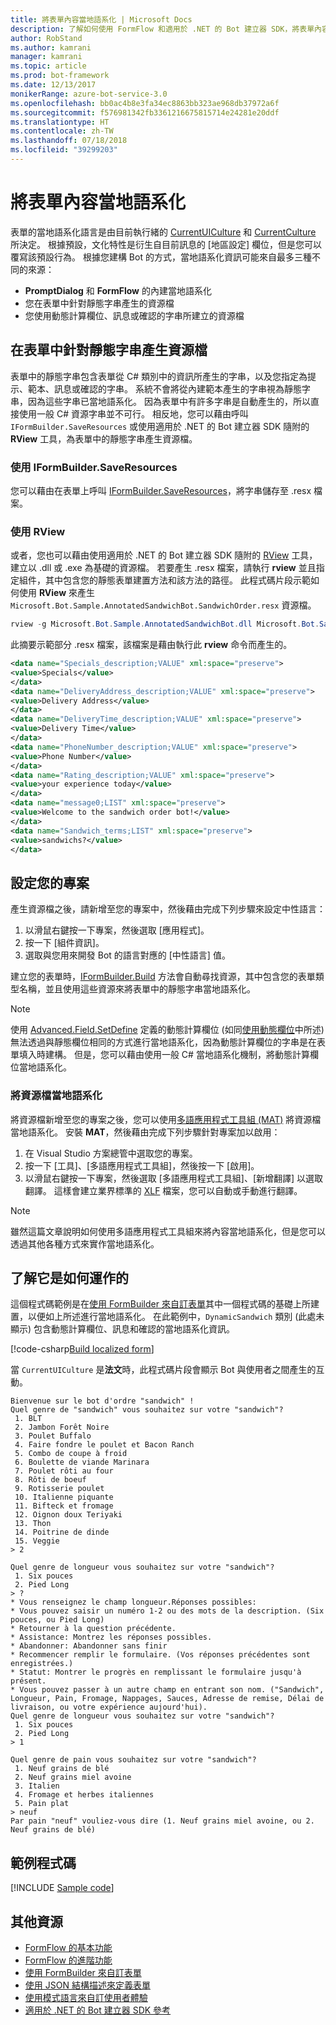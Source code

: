 ```yaml
---
title: 將表單內容當地語系化 | Microsoft Docs
description: 了解如何使用 FormFlow 和適用於 .NET 的 Bot 建立器 SDK，將表單內容當地語系化。
author: RobStand
ms.author: kamrani
manager: kamrani
ms.topic: article
ms.prod: bot-framework
ms.date: 12/13/2017
monikerRange: azure-bot-service-3.0
ms.openlocfilehash: bb0ac4b8e3fa34ec8863bb323ae968db37972a6f
ms.sourcegitcommit: f576981342fb3361216675815714e24281e20ddf
ms.translationtype: HT
ms.contentlocale: zh-TW
ms.lasthandoff: 07/18/2018
ms.locfileid: "39299203"
---
```

# <a name="localize-form-content"></a>將表單內容當地語系化

表單的當地語系化語言是由目前執行緒的 [CurrentUICulture](https://msdn.microsoft.com/en-us/library/system.threading.thread.currentuiculture(v=vs.110).aspx) 和 [CurrentCulture](https://msdn.microsoft.com/en-us/library/system.threading.thread.currentculture(v=vs.110).aspx) 所決定。 根據預設，文化特性是衍生自目前訊息的 [地區設定] 欄位，但是您可以覆寫該預設行為。 根據您建構 Bot 的方式，當地語系化資訊可能來自最多三種不同的來源：

- **PromptDialog** 和 **FormFlow** 的內建當地語系化
- 您在表單中針對靜態字串產生的資源檔
- 您使用動態計算欄位、訊息或確認的字串所建立的資源檔

## <a name="generate-a-resource-file-for-the-static-strings-in-your-form"></a>在表單中針對靜態字串產生資源檔

表單中的靜態字串包含表單從 C# 類別中的資訊所產生的字串，以及您指定為提示、範本、訊息或確認的字串。 系統不會將從內建範本產生的字串視為靜態字串，因為這些字串已當地語系化。 因為表單中有許多字串是自動產生的，所以直接使用一般 C# 資源字串並不可行。 相反地，您可以藉由呼叫 `IFormBuilder.SaveResources` 或使用適用於 .NET 的 Bot 建立器 SDK
 隨附的 **RView** 工具，為表單中的靜態字串產生資源檔。

### <a name="use-iformbuildersaveresources"></a>使用 IFormBuilder.SaveResources

您可以藉由在表單上呼叫 [IFormBuilder.SaveResources][saveResources]，將字串儲存至 .resx 檔案。

### <a name="use-rview"></a>使用 RView

或者，您也可以藉由使用適用於 .NET 的 Bot 建立器 SDK
 隨附的 <a href="https://github.com/Microsoft/BotBuilder/tree/master/CSharp/Tools/RView" target="_blank">RView</a> 工具，建立以 .dll 或 .exe 為基礎的資源檔。 若要產生 .resx 檔案，請執行 **rview** 並且指定組件，其中包含您的靜態表單建置方法和該方法的路徑。 此程式碼片段示範如何使用 **RView** 來產生 `Microsoft.Bot.Sample.AnnotatedSandwichBot.SandwichOrder.resx` 資源檔。 

```csharp
rview -g Microsoft.Bot.Sample.AnnotatedSandwichBot.dll Microsoft.Bot.Sample.AnnotatedSandwichBot.SandwichOrder.BuildForm
```

此摘要示範部分 .resx 檔案，該檔案是藉由執行此 **rview** 命令而產生的。

```xml
<data name="Specials_description;VALUE" xml:space="preserve">
<value>Specials</value>
</data>
<data name="DeliveryAddress_description;VALUE" xml:space="preserve">
<value>Delivery Address</value>
</data>
<data name="DeliveryTime_description;VALUE" xml:space="preserve">
<value>Delivery Time</value>
</data>
<data name="PhoneNumber_description;VALUE" xml:space="preserve">
<value>Phone Number</value>
</data>
<data name="Rating_description;VALUE" xml:space="preserve">
<value>your experience today</value>
</data>
<data name="message0;LIST" xml:space="preserve">
<value>Welcome to the sandwich order bot!</value>
</data>
<data name="Sandwich_terms;LIST" xml:space="preserve">
<value>sandwichs?</value>
</data>
```

## <a name="configure-your-project"></a>設定您的專案

產生資源檔之後，請新增至您的專案中，然後藉由完成下列步驟來設定中性語言： 

1. 以滑鼠右鍵按一下專案，然後選取 [應用程式]。
2. 按一下 [組件資訊]。
3. 選取與您用來開發 Bot 的語言對應的 [中性語言] 值。

建立您的表單時，[IFormBuilder.Build][build] 方法會自動尋找資源，其中包含您的表單類型名稱，並且使用這些資源來將表單中的靜態字串當地語系化。 

> [!NOTE]
> 使用 [Advanced.Field.SetDefine][setDefine] 定義的動態計算欄位 (如同[使用動態欄位](bot-builder-dotnet-formflow-formbuilder.md#dynamically-define-field-values-confirmations-and-messages)中所述) 無法透過與靜態欄位相同的方式進行當地語系化，因為動態計算欄位的字串是在表單填入時建構。 但是，您可以藉由使用一般 C# 當地語系化機制，將動態計算欄位當地語系化。

### <a name="localize-resource-files"></a>將資源檔當地語系化 

將資源檔新增至您的專案之後，您可以使用<a href="https://developer.microsoft.com/en-us/windows/develop/multilingual-app-toolkit" target="_blank">多語應用程式工具組 (MAT)</a> 將資源檔當地語系化。 安裝 **MAT**，然後藉由完成下列步驟針對專案加以啟用：

1. 在 Visual Studio 方案總管中選取您的專案。
2. 按一下 [工具]、[多語應用程式工具組]，然後按一下 [啟用]。
3. 以滑鼠右鍵按一下專案，然後選取 [多語應用程式工具組]、[新增翻譯] 以選取翻譯。 這樣會建立業界標準的 <a href="https://en.wikipedia.org/wiki/XLIFF" target="_blank">XLF</a> 檔案，您可以自動或手動進行翻譯。

> [!NOTE]
> 雖然這篇文章說明如何使用多語應用程式工具組來將內容當地語系化，但是您可以透過其他各種方式來實作當地語系化。

## <a name="see-it-in-action"></a>了解它是如何運作的

這個程式碼範例是在[使用 FormBuilder 來自訂表單](bot-builder-dotnet-formflow-formbuilder.md)其中一個程式碼的基礎上所建置，以便如上所述進行當地語系化。 在此範例中，`DynamicSandwich` 類別 (此處未顯示) 包含動態計算欄位、訊息和確認的當地語系化資訊。

[!code-csharp[Build localized form](../includes/code/dotnet-formflow-localize.cs#buildLocalizedForm)]

當 `CurrentUICulture` 是**法文**時，此程式碼片段會顯示 Bot 與使用者之間產生的互動。

```console
Bienvenue sur le bot d'ordre "sandwich" !
Quel genre de "sandwich" vous souhaitez sur votre "sandwich"?
 1. BLT
 2. Jambon Forêt Noire
 3. Poulet Buffalo
 4. Faire fondre le poulet et Bacon Ranch
 5. Combo de coupe à froid
 6. Boulette de viande Marinara
 7. Poulet rôti au four
 8. Rôti de boeuf
 9. Rotisserie poulet
 10. Italienne piquante
 11. Bifteck et fromage
 12. Oignon doux Teriyaki
 13. Thon
 14. Poitrine de dinde
 15. Veggie
> 2

Quel genre de longueur vous souhaitez sur votre "sandwich"?
 1. Six pouces
 2. Pied Long
> ?
* Vous renseignez le champ longueur.Réponses possibles:
* Vous pouvez saisir un numéro 1-2 ou des mots de la description. (Six pouces, ou Pied Long)
* Retourner à la question précédente.
* Assistance: Montrez les réponses possibles.
* Abandonner: Abandonner sans finir
* Recommencer remplir le formulaire. (Vos réponses précédentes sont enregistrées.)
* Statut: Montrer le progrès en remplissant le formulaire jusqu'à présent.
* Vous pouvez passer à un autre champ en entrant son nom. ("Sandwich", Longueur, Pain, Fromage, Nappages, Sauces, Adresse de remise, Délai de livraison, ou votre expérience aujourd'hui).
Quel genre de longueur vous souhaitez sur votre "sandwich"?
 1. Six pouces
 2. Pied Long
> 1

Quel genre de pain vous souhaitez sur votre "sandwich"?
 1. Neuf grains de blé
 2. Neuf grains miel avoine
 3. Italien
 4. Fromage et herbes italiennes
 5. Pain plat
> neuf
Par pain "neuf" vouliez-vous dire (1. Neuf grains miel avoine, ou 2. Neuf grains de blé)
```

## <a name="sample-code"></a>範例程式碼

[!INCLUDE [Sample code](../includes/snippet-dotnet-formflow-samples.md)]

## <a name="additional-resources"></a>其他資源

- [FormFlow 的基本功能](bot-builder-dotnet-formflow.md)
- [FormFlow 的進階功能](bot-builder-dotnet-formflow-advanced.md)
- [使用 FormBuilder 來自訂表單](bot-builder-dotnet-formflow-formbuilder.md)
- [使用 JSON 結構描述來定義表單](bot-builder-dotnet-formflow-json-schema.md)
- [使用模式語言來自訂使用者體驗](bot-builder-dotnet-formflow-pattern-language.md)
- <a href="/dotnet/api/?view=botbuilder-3.11.0" target="_blank">適用於 .NET 的 Bot 建立器 SDK 參考</a>

[build]: /dotnet/api/microsoft.bot.builder.formflow.formbuilder-1.build 

[setDefine]: /dotnet/api/microsoft.bot.builder.formflow.advanced.field-1.setdefine

[saveResources]: /dotnet/api/microsoft.bot.builder.formflow.iform-1.saveresources
